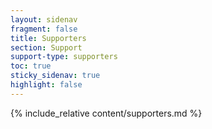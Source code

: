 ```yaml
---
layout: sidenav
fragment: false
title: Supporters
section: Support
support-type: supporters
toc: true
sticky_sidenav: true
highlight: false
---
```


{% include_relative content/supporters.md %}
